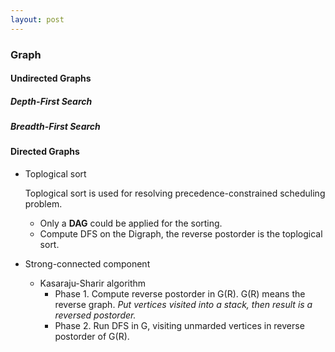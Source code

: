 ```yaml
---
layout: post
---
```

### Graph

#### Undirected Graphs

##### Depth-First Search

##### Breadth-First Search

#### Directed Graphs
+ Toplogical sort

  Toplogical sort is used for resolving precedence-constrained scheduling problem.  
    +  Only a **DAG** could be applied for the sorting.  
    + Compute DFS on the Digraph, the reverse postorder is the toplogical sort.

+ Strong-connected component

  + Kasaraju-Sharir algorithm 
    + Phase 1. Compute reverse postorder in G(R). G(R) means the reverse graph. *Put vertices visited into a stack, then result is a reversed postorder.*
    + Phase 2. Run DFS in G, visiting unmarded vertices in reverse postorder of G(R).

